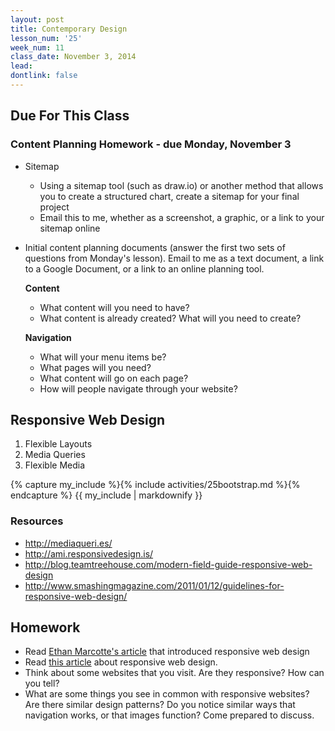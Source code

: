 ```yaml
---
layout: post
title: Contemporary Design
lesson_num: '25'
week_num: 11
class_date: November 3, 2014
lead: 
dontlink: false
---
```


## Due For This Class

### Content Planning Homework - due Monday, November 3

- Sitemap
  - Using a sitemap tool (such as draw.io) or another method that allows you to create a structured chart, create a sitemap for your final project
  - Email this to me, whether as a screenshot, a graphic, or a link to your sitemap online
  
- Initial content planning documents (answer the first two sets of questions from Monday's lesson).  Email to me as a text document, a link to a Google Document, or a link to an online planning tool.

  **Content**
  
  - What content will you need to have?  
  - What content is already created?  What will you need to create?  
  
  **Navigation**
  
  - What will your menu items be?
  - What pages will you need?  
  - What content will go on each page?  
  - How will people navigate through your website?


## Responsive Web Design

1. Flexible Layouts
2. Media Queries
3. Flexible Media

<div class="activity">
{% capture my_include %}{% include activities/25bootstrap.md %}{% endcapture %}
{{ my_include | markdownify }}
</div>

### Resources

- http://mediaqueri.es/
- http://ami.responsivedesign.is/
- http://blog.teamtreehouse.com/modern-field-guide-responsive-web-design
- http://www.smashingmagazine.com/2011/01/12/guidelines-for-responsive-web-design/

## Homework

- Read [Ethan Marcotte's article](http://alistapart.com/article/responsive-web-design) that introduced responsive web design
- Read [this article](http://learn.shayhowe.com/advanced-html-css/responsive-web-design/) about responsive web design. 
- Think about some websites that you visit.  Are they responsive?  How can you tell?
- What are some things you see in common with responsive websites?  Are there similar design patterns?  Do you notice similar ways that navigation works, or that images function?  Come prepared to discuss.
